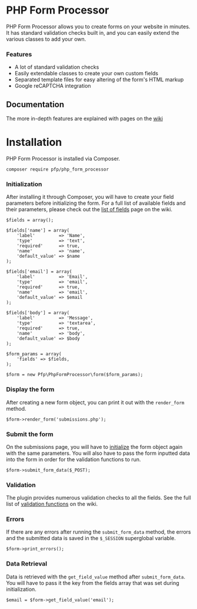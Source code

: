 PHP Form Processor
===================

PHP Form Processor allows you to create forms on your website in minutes. It has standard validation checks built in, and you can easily extend the various classes to add your own.

### Features

  - A lot of standard validation checks
  - Easily extendable classes to create your own custom fields
  - Separated template files for easy altering of the form's HTML markup
  - Google reCAPTCHA integration

## Documentation

The more in-depth features are explained with pages on the [wiki]

# Installation

PHP Form Processor is installed via Composer.

```
composer require pfp/php_form_processor
```

### <a name="initialize"></a>Initialization

After installing it through Composer, you will have to create your field parameters before initializing the form. For a full list of available fields and their parameters, please check out the [list of fields] page on the wiki.

```
$fields = array();

$fields['name'] = array(
	'label'         => 'Name',
	'type'          => 'text',
	'required'      => true,
	'name'          => 'name',
	'default_value' => $name
);

$fields['email'] = array(
	'label'         => 'Email',
	'type'          => 'email',
	'required'      => true,
	'name'          => 'email',
	'default_value' => $email
);

$fields['body'] = array(
	'label'         => 'Message',
	'type'          => 'textarea',
	'required'      => true,
	'name'          => 'body',
	'default_value' => $body
);

$form_params = array(
	'fields' => $fields,
);

$form = new Pfp\PhpFormProcessor\form($form_params);
```

### Display the form

After creating a new form object, you can print it out with the `render_form` method.

```
$form->render_form('submissions.php');
```

### Submit the form

On the submissions page, you will have to [initialize](#initialize) the form object again with the same parameters. You will also have to pass the form inputted data into the form in order for the validation functions to run.

```
$form->submit_form_data($_POST);
```

### Validation

The plugin provides numerous validation checks to all the fields. See the full list of [validation functions] on the wiki.

### Errors

If there are any errors after running the `submit_form_data` method, the errors and the submitted data is saved in the `$_SESSION` superglobal variable.

```
$form->print_errors();
```

### Data Retrieval

Data is retrieved with the `get_field_value` method after `submit_form_data`. You will have to pass it the key from the fields array that was set during initialization.

```
$email = $form->get_field_value('email');
```

[wiki]: <https://github.com/Richard1320/php-form-processor/wiki>
[list of fields]: <https://github.com/Richard1320/php-form-processor/wiki/Field-Parameters>
[validation functions]: <https://github.com/Richard1320/php-form-processor/wiki/Field-Class-Tree-&-Validation-Functions>

